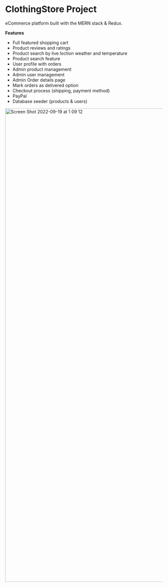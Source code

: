 # ClothingStore Project

eCommerce platform built with the MERN stack & Redux.

**Features**
- Full featured shopping cart
- Product reviews and ratings
- Product search by live loction weather and temperature
- Product search feature
- User profile with orders
- Admin product management
- Admin user management
- Admin Order details page
- Mark orders as delivered option
- Checkout process (shipping, payment method)
- PayPal
- Database seeder (products & users)


<img width="1509" alt="Screen Shot 2022-09-19 at 1 09 12" src="https://user-images.githubusercontent.com/48412348/190922061-e96e4230-1c76-40a6-9b44-2e3df7f22c15.png">
